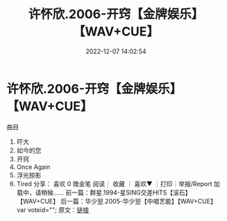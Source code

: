 ﻿---
title: 许怀欣.2006-开窍【金牌娱乐】【WAV+CUE】
date: 2022-12-07 14:02:54
categories: WAV车载音乐、镜像
tags: 华语中文
---
# 许怀欣.2006-开窍【金牌娱乐】【WAV+CUE】

曲目
01. 吓大
02. 如今的您
03. 开窍
04. Once Again
05. 浮光掠影
06. Tired
分享：
喜欢
0
赠金笔
阅读┊
收藏
┊
喜欢▼
┊打印┊举报/Report
加载中，请稍候......
前一篇：群星.1994-星SING交差HITS【滚石】【WAV+CUE】
后一篇：华少翌.2005-华少翌【中唱艺能】【WAV+CUE】
var voteid="";
原文：[链接](https://blog.sina.com.cn/s/blog_1647c7e76010310hn.html)